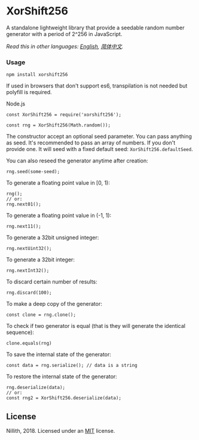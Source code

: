 # XorShift256
A standalone lightweight library that provide a seedable random number generator with a period of 2^256 in JavaScript.

*Read this in other languages: [English](README.md), [简体中文](README.zh-cn.md).*

### Usage

    npm install xorshift256

If used in browsers that don't support es6, transpilation is not needed but polyfill is required.

Node.js

    const XorShift256 = require('xorshift256');

    const rng = XorShift256(Math.random());

The constructor accept an optional seed parameter. You can pass anything as seed. It's recommended to pass an array of numbers. If you don't provide one. It will seed with a fixed default seed:  `XorShift256.defaultSeed`.

You can also reseed the generator anytime after creation:

    rng.seed(some-seed);

To generate a floating point value in [0, 1):

    rng();
    // or:
    rng.next01();

To generate a floating point value in (-1, 1):

    rng.next11();

To generate a 32bit unsigned integer:

    rng.nextUint32();

To generate a 32bit integer:

    rng.nextInt32();

To discard certain number of results:

    rng.discard(100);

To make a deep copy of the generator:

    const clone = rng.clone();

To check if two generator is equal (that is they will generate the identical sequence):

    clone.equals(rng)

To save the internal state of the generator:

    const data = rng.serialize(); // data is a string

To restore the internal state of the generator:

    rng.deserialize(data);
    // or:
    const rng2 = XorShift256.deserialize(data);


## License

Nillith, 2018. Licensed under an [MIT](LICENSE.txt) license.
